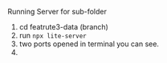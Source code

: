 Running Server for sub-folder
1. cd featrute3-data (branch)
2. run `npx lite-server`
3. two ports opened in terminal you can see.
4. 